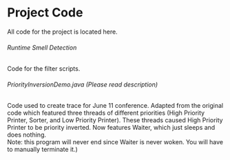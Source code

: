# Project Code

All code for the project is located here.

###### Runtime Smell Detection
Code for the filter scripts.

###### PriorityInversionDemo.java (Please read description)
Code used to create trace for June 11 conference. Adapted from the original code which featured three threads of different priorities (High Priority Printer, Sorter, and Low Priority Printer). These threads caused High Priority Printer to be priority inverted. Now features Waiter, which just sleeps and does nothing.
<br />Note: this program will never end since Waiter is never woken. You will have to manually terminate it.)
